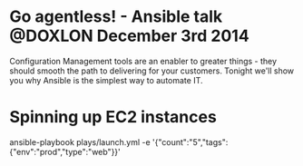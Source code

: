 # Go agentless! - Ansible talk @DOXLON December 3rd 2014

Configuration Management tools are an enabler to greater things - they should
smooth the path to delivering for your customers. Tonight we'll show you why
Ansible is the simplest way to automate IT.

# Spinning up EC2 instances

ansible-playbook plays/launch.yml -e '{"count":"5","tags":{"env":"prod","type":"web"}}'

